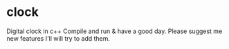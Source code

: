 # clock
Digital clock in c++
Compile and run & have a good day.
Please suggest me new features I'll will try to add them. 
